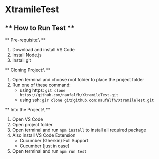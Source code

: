 # XtramileTest

## ** How to Run Test **

** Pre-requisite:\ **
1. Download and install VS Code
2. Install Node.js
3. Install git

** Cloning Project:\ **
1. Open terminal and choose root folder to place the project folder
2. Run one of these command:
    - using https: `git clone https://github.com/naufalfh/XtramileTest.git`
    - using ssh: `gir clone git@github.com:naufalfh/XtramileTest.git`

** Into the Project:\ **
1. Open VS Code
2. Open project folder
3. Open terminal and run `npm install` to install all required package
4. Also install VS Code Extension
    - Cucumber (Gherkin) Full Support
    - Cucumber [just in case]
5. Open terminal and run `npm run test`